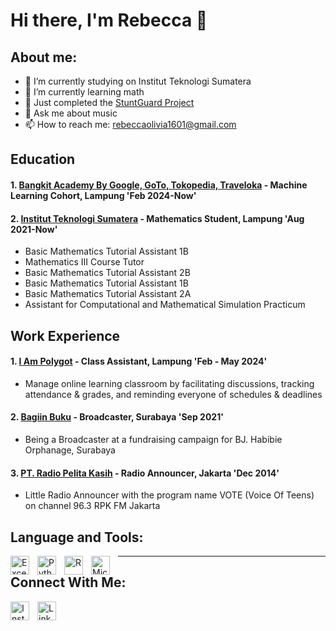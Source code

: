 # Hi there, I'm Rebecca  👋

## About me:

- 🔭 I’m currently studying on Institut Teknologi Sumatera
- 🌱 I’m currently learning math
- 📝 Just completed the [StuntGuard Project](https://github.com/StuntGuard)
- 💬 Ask me about music
- 📫 How to reach me: rebeccaolivia1601@gmail.com

## Education

#### 1. [Bangkit Academy By Google, GoTo, Tokopedia, Traveloka](https://grow.google/intl/id_id/bangkit/?tab=machine-learning) - Machine Learning Cohort, Lampung 'Feb 2024-Now'
     
#### 2. [Institut Teknologi Sumatera](https://www.itera.ac.id/) - Mathematics Student, Lampung 'Aug 2021-Now'
   - Basic Mathematics Tutorial Assistant 1B 
   - Mathematics III Course Tutor 
   - Basic Mathematics Tutorial Assistant 2B 
   - Basic Mathematics Tutorial Assistant 1B 
   - Basic Mathematics Tutorial Assistant 2A 
   - Assistant for Computational and Mathematical Simulation Practicum
     
## Work Experience

#### 1. [I Am Polygot](https://www.linkedin.com/company/i-am-polyglot/posts/?feedView=all) - Class Assistant, Lampung 'Feb - May 2024'
   - Manage online learning classroom by facilitating discussions, tracking attendance & grades, and reminding everyone of schedules & deadlines

#### 2. [Bagiin Buku](https://www.linkedin.com/company/bagiin-buku/?originalSubdomain=id) - Broadcaster, Surabaya 'Sep 2021'
   - Being a Broadcaster at a fundraising campaign for BJ. Habibie Orphanage, Surabaya

#### 3. [PT. Radio Pelita Kasih](https://www.radiopelitakasih.com/) -  Radio Announcer, Jakarta 'Dec 2014'
   - Little Radio Announcer with the program name VOTE (Voice Of Teens) on channel 96.3 RPK FM Jakarta


## Language and Tools:
<img align="left" alt="Excel" width="30px" src="https://play-lh.googleusercontent.com/37EzETO6gZyKmCg2kBIFX1e9gkubxZrVa5fHJ6yOaa7VvEShHjKv2RdtwnZt9Sk258s=w480-h960-rw" style="padding-right:10px;" />
<img align="left" alt="Python" width="30px" src="https://upload.wikimedia.org/wikipedia/commons/thumb/c/c3/Python-logo-notext.svg/1869px-Python-logo-notext.svg.png" style="padding-right:10px;" />
<img align="left" alt="R" width="30px" src="https://upload.wikimedia.org/wikipedia/commons/thumb/1/1b/R_logo.svg/1280px-R_logo.svg.png" style="padding-right:10px;" />

[<img align="left" alt="Microsoft Office" width="30px" src="https://upload.wikimedia.org/wikipedia/commons/4/4f/Microsoft_Office_2013-2019_logo_and_wordmark.svg" style="padding-right:10px;" />](https://www.microsoft.com/id-id/microsoft-365/microsoft-office)


-------

## Connect With Me:
<img align="left" alt="Instagram" width="30px" src="https://play-lh.googleusercontent.com/VRMWkE5p3CkWhJs6nv-9ZsLAs1QOg5ob1_3qg-rckwYW7yp1fMrYZqnEFpk0IoVP4LM=w480-h960-rw" style="padding-right:10px;" />
<img align="left" alt="LinkedIn" width="30px" src="https://play-lh.googleusercontent.com/kMofEFLjobZy_bCuaiDogzBcUT-dz3BBbOrIEjJ-hqOabjK8ieuevGe6wlTD15QzOqw=w480-h960-rw" style="padding-right:10px;" />
